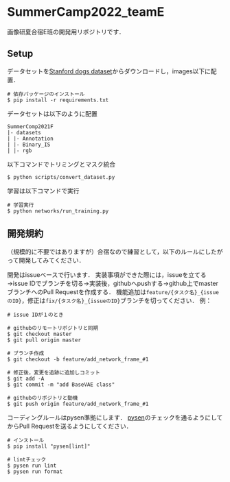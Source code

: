 # SummerCamp2022_teamE

画像研夏合宿E班の開発用リポジトリです．

## Setup
データセットを[Stanford dogs dataset](http://vision.stanford.edu/aditya86/ImageNetDogs/)からダウンロードし，images以下に配置．

```
# 依存パッケージのインストール
$ pip install -r requirements.txt
```

データセットは以下のように配置
```
SummerComp2021F
|- datasets
| |- Annotation
| |- Binary_IS
| |- rgb
```
以下コマンドでトリミングとマスク統合
```
$ python scripts/convert_dataset.py
```


学習は以下コマンドで実行
```
# 学習実行
$ python networks/run_training.py
```

## 開発規約
（規模的に不要ではありますが）合宿なので練習として，以下のルールにしたがって開発してみてください．

開発はissueベースで行います．
実装事項ができた際には，issueを立てる→issue IDでブランチを切る→実装後，githubへpushする→github上でmasterブランチへのPull Requestを作成する．
機能追加は`feature/{タスク名}_{issueのID}`，修正は`fix/{タスク名}_{issueのID}`ブランチを切ってください．
例：
```
# issue IDが１のとき

# githubのリモートリポジトリと同期
$ git checkout master
$ git pull origin master

# ブランチ作成
$ git checkout -b feature/add_network_frame_#1

# 修正後，変更を追跡に追加しコミット
$ git add -A
$ git commit -m "add BaseVAE class"

# githubのリポジトリと動機
$ git push origin feature/add_network_frame_#1
```

コーディングルールはpysen準拠にします．
[pysen](https://github.com/pfnet/pysen)のチェックを通るようにしてからPull Requestを送るようにしてください．
```
# インストール
$ pip install "pysen[lint]"

# lintチェック
$ pysen run lint
$ pysen run format
```
